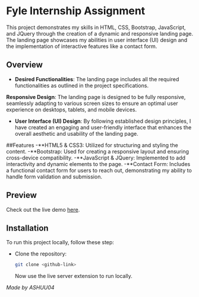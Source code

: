 # Fyle Internship Assignment

This project demonstrates my skills in HTML, CSS, Bootstrap, JavaScript, and JQuery through the creation of a dynamic and responsive landing page. The landing page showcases my abilities in user interface (UI) design and the implementation of interactive features like a contact form.

## Overview

- **Desired Functionalities**: The landing page includes all the required functionalities as outlined in the project specifications.

**Responsive Design**: The landing page is designed to be fully responsive, seamlessly adapting to various screen sizes to ensure an optimal user experience on desktops, tablets, and mobile devices.

- **User Interface (UI) Design**: By following established design principles, I have created an engaging and user-friendly interface that enhances the overall aesthetic and usability of the landing page.

##Features
-**HTML5 & CSS3: Utilized for structuring and styling the content.
-**Bootstrap: Used for creating a responsive layout and ensuring cross-device compatibility.
-**JavaScript & JQuery: Implemented to add interactivity and dynamic elements to the page.
-**Contact Form: Includes a functional contact form for users to reach out, demonstrating my ability to handle form validation and submission.  

## Preview

Check out the live demo [here](https://ashish-digital-marketing.netlify.app/).

## Installation

To run this project locally, follow these step:

- Clone the repository:
  ```bash
  git clone <github-link>
  ```
  Now use the live server extension to run locally.

_Made by ASHUU04_
